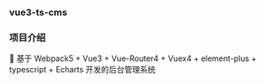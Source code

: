 ### vue3-ts-cms

### 项目介绍
🎉 基于 Webpack5 + Vue3 + Vue-Router4 + Vuex4 + element-plus + typescript + Echarts 开发的后台管理系统



